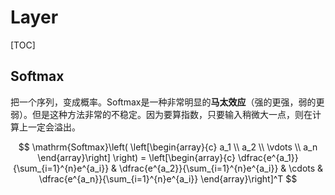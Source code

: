 # Layer

[TOC]

## Softmax

把一个序列，变成概率。Softmax是一种非常明显的**马太效应**（强的更强，弱的更弱）。但是这种方法非常的不稳定。因为要算指数，只要输入稍微大一点，则在计算上一定会溢出。

$$
\mathrm{Softmax}\left(
    \left[\begin{array}{c}
        a_1 \\ a_2 \\ \vdots \\ a_n
    \end{array}\right]
\right) = \left[\begin{array}{c}
        \dfrac{e^{a_1}}{\sum_{i=1}^{n}e^{a_i}}
    &   \dfrac{e^{a_2}}{\sum_{i=1}^{n}e^{a_i}}
    &   \cdots
    &   \dfrac{e^{a_n}}{\sum_{i=1}^{n}e^{a_i}}
\end{array}\right]^T
$$
